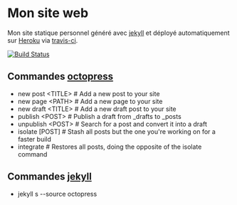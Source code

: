 # Mon site web
Mon site statique personnel généré avec [jekyll](http://jekyllrb.com/) et déployé automatiquement sur [Heroku](https://www.heroku.com/) via [travis-ci](https://travis-ci.org/).

[![Build Status](https://travis-ci.org/alain-andre/mon_site.svg)](https://travis-ci.org/alain-andre/mon_site)

## Commandes [octopress](https://github.com/octopress/octopress)

- new post &lt;TITLE&gt;    # Add a new post to your site
- new page &lt;PATH&gt;     # Add a new page to your site
- new draft &lt;TITLE&gt;   # Add a new draft post to your site
- publish &lt;POST&gt;      # Publish a draft from _drafts to _posts
- unpublish &lt;POST&gt;    # Search for a post and convert it into a draft
- isolate [POST]      # Stash all posts but the one you're working on for a faster build
- integrate           # Restores all posts, doing the opposite of the isolate command

## Commandes [jekyll](https://github.com/jekyll/jekyll)

- jekyll s --source octopress
